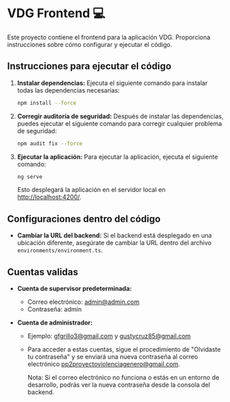# VDG Frontend 💻

Este proyecto contiene el frontend para la aplicación VDG. Proporciona instrucciones sobre cómo configurar y ejecutar el código.

## Instrucciones para ejecutar el código

1. **Instalar dependencias:** Ejecuta el siguiente comando para instalar todas las dependencias necesarias:

    ```bash
    npm install --force
    ```

2. **Corregir auditoría de seguridad:** Después de instalar las dependencias, puedes ejecutar el siguiente comando para corregir cualquier problema de seguridad:

    ```bash
    npm audit fix --force
    ```

3. **Ejecutar la aplicación:** Para ejecutar la aplicación, ejecuta el siguiente comando:

    ```bash
    ng serve
    ```

    Esto desplegará la aplicación en el servidor local en [http://localhost:4200/](http://localhost:4200/).

## Configuraciones dentro del código

- **Cambiar la URL del backend:** Si el backend está desplegado en una ubicación diferente, asegúrate de cambiar la URL dentro del archivo `environments/environment.ts`.

## Cuentas validas

- **Cuenta de supervisor predeterminada:**
  - Correo electrónico: admin@admin.com
  - Contraseña: admin

- **Cuenta de administrador:**
  - Ejemplo: gfgrillo3@gmail.com y gustycruz85@gmail.com
  - Para acceder a estas cuentas, sigue el procedimiento de "Olvidaste tu contraseña" y se enviará una nueva contraseña al correo electrónico pp2proyectoviolenciagenero@gmail.com.

    Nota: Si el correo electrónico no funciona o estás en un entorno de desarrollo, podrás ver la nueva contraseña desde la consola del backend.

